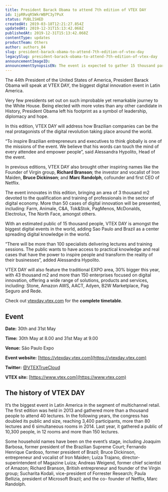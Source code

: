 ```yaml
---
title: President Barack Obama to attend 7th edition of VTEX DAY
id: 1jpRRvqR5WkrWBPC3y7PuX
status: PUBLISHED
createdAt: 2019-03-18T12:21:27.854Z
updatedAt: 2019-12-31T15:13:42.068Z
publishedAt: 2019-12-31T15:13:42.068Z
contentType: updates
productTeam: Others
author: authors_84
slug: president-barack-obama-to-attend-7th-edition-of-vtex-day
legacySlug: president-barack-obama-to-attend-7th-edition-of-vtex-day
announcementImageID: 
announcementSynopsisEN: The event is expected to gather 15 thousand participants on the 30th and 31st of May in São Paulo
---
```


The 44th President of the United States of America, President Barack Obama will speak at VTEX DAY, the biggest digital innovation event in Latin America.
 
Very few presidents set out on such improbable yet remarkable journey to the White House. Being elected with more votes than any other candidate in History, President Obama left his footprint as a symbol of leadership, diplomacy and hope.
 
In this edition, VTEX DAY will address how Brazilian companies can be the real protagonists of the digital revolution taking place around the world.
 
“To inspire Brazilian entrepreneurs and executives to think globally is one of the missions of the event. We believe that his words can touch the mind of every attendee and empower people”, said Alessandra Hypolito, Head of the event.
 
In previous editions, VTEX DAY also brought other inspiring names like the Founder of Virgin group, <strong>Richard Branson</strong>; the investor and vocalist of Iron Maiden, <strong>Bruce Dickinson</strong>; and <strong>Marc Randolph</strong>, cofounder and first CEO of Netflix.
 
The event innovates in this edition, bringing an area of 3 thousand m2 devoted to the qualification and training of professionals in the sector of digital economy. More than 50 cases of digital innovation will be presented, including: Farm, Animale, C&A, Tok&Stok, PagMenos, McDonalds, Electrolux, The North Face, amongst others.
 
With an estimated public of 15 thousand people, VTEX DAY is amongst the biggest digital events in the world, adding Sao Paulo and Brazil as a center spreading digital knowledge in the world.
 
“There will be more than 100 specialists delivering lectures and training sessions. The public wants to have access to practical knowledge and real cases that have the power to inspire people and transform the reality of their businesses”, added Alessandra Hypolito.

VTEX DAY will also feature the traditional EXPO area, 30% bigger this year, with 43 thousand m2 and more than 150 enterprises focused on digital innovation, offering a wide range of solutions, products and services, including: Stone, Amazon AWS, AACT, Adyen, B2W Marketplace, Pag Seguro and Rede.
 
Check out [vtexday.vtex.com](https://vtexday.vtex.com) for the __complete timetable__.
 
## Event

<strong>Date:</strong> 30th and 31st May

<strong>Time:</strong> 30th May at 8.00 and 31st May at 9.00

<strong>Venue:</strong> São Paulo Expo

<strong>Event website:</strong> [https://vtexday.vtex.com](https://vtexday.vtex.com)

<strong>Twitter:</strong> [@VTEXTrueCloud](https://twitter.com/vtextruecloud)

<strong>VTEX site:</strong> [https://www.vtex.com](https://www.vtex.com)
 
## The history of VTEX DAY

It’s the biggest event in Latin America in the segment of multichannel retail. The first edition was held in 2013 and gathered more than a thousand people to attend 40 lectures. In the following years, the congress has doubled its public and size, reaching 3,400 participants, more than 80 lectures and 6 simultaneous rooms in 2014. Last year, it gathered a public of 10,300 people, in 12 rooms and more than 150 lectures.
 
Some household names have been on the event’s stage, including Joaquim Barbosa, former president of the Brazilian Supreme Court; Fernando Henrique Cardoso, former president of Brazil; Bruce Dickinson, entrepreneur and vocalist of Iron Maiden; Luiza Trajano, director-superintendent of Magazine Luiza; Andreas Weigend, former chief scientist of Amazon; Richard Branson, British entrepreneur and founder of the Virgin group; Sucharita Kodali, vice-president of Forrester Research; Paula Bellizia, president of Microsoft Brazil; and the co- founder of Netflix, Marc Randolph.
